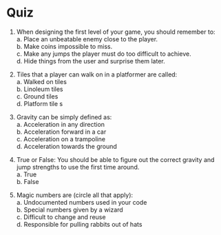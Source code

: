# Quiz

1. When designing the first level of your game, you should remember to:\
a. Place an unbeatable enemy close to the player.\
b. Make coins impossible to miss.\
c. Make any jumps the player must do too difficult to achieve.\
d. Hide things from the user and surprise them later.

1. Tiles that a player can walk on in a platformer are called:\
a. Walked on tiles\
b. Linoleum tiles\
c. Ground tiles\
d. Platform tile
s
1. Gravity can be simply defined as:\
a. Acceleration in any direction\
b. Acceleration forward in a car\
c. Acceleration on a trampoline\
d. Acceleration towards the ground

1. True or False: You should be able to figure out the correct gravity and jump strengths to use the first time around.\
a. True\
b. False

1. Magic numbers are (circle all that apply):\
a. Undocumented numbers used in your code\
b. Special numbers given by a wizard\
c. Difficult to change and reuse\
d. Responsible for pulling rabbits out of hats
